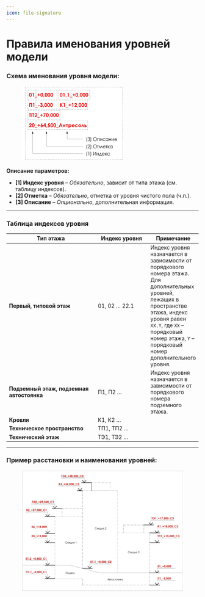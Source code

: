 ```yaml
---
icon: file-signature
---
```


# Правила именования уровней модели

### Схема именования уровня модели:

<div align="left"><figure><img src="../.gitbook/assets/image (9) (1).png" alt="" width="268"><figcaption></figcaption></figure></div>

**Описание параметров:**

* **\[1] Индекс уровня** – _Обязательно_, зависит от типа этажа (см. таблицу индексов).
* **\[2] Отметка** – _Обязательно_, отметка от уровня чистого пола (ч.п.).
* **\[3] Описание** – _Опционально_, дополнительная информация.

***

### Таблица индексов уровня

<table><thead><tr><th width="226">Тип этажа</th><th width="128">Индекс уровня</th><th>Примечание</th></tr></thead><tbody><tr><td><strong>Первый, типовой этаж</strong></td><td>01, 02 … 22.1</td><td>Индекс уровня назначается в зависимости от порядкового номера этажа. Для дополнительных уровней, лежащих в пространстве этажа, индекс уровня равен <code>XX.Y</code>, где <code>XX</code> – порядковый номер этажа, <code>Y</code> – порядковый номер дополнительного уровня.</td></tr><tr><td><strong>Подземный этаж, подземная автостоянка</strong></td><td>П1, П2 …</td><td>Индекс уровня назначается в зависимости от порядкового номера подземного этажа.</td></tr><tr><td><strong>Кровля</strong></td><td>К1, К2 …</td><td></td></tr><tr><td><strong>Техническое пространство</strong></td><td>ТП1, ТП2 …</td><td></td></tr><tr><td><strong>Технический этаж</strong></td><td>ТЭ1, ТЭ2 …</td><td></td></tr></tbody></table>

***

### Пример расстановки и наименования уровней:

<div align="left"><figure><img src="../.gitbook/assets/image (10) (1).png" alt="" width="563"><figcaption></figcaption></figure></div>
